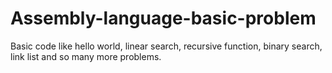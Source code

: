 # Assembly-language-basic-problem
Basic code like hello world, linear search, recursive function, binary search, link list and so many more problems.
